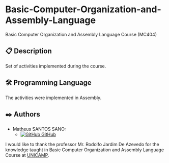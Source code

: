 # Basic-Computer-Organization-and-Assembly-Language
Basic Computer Organization and Assembly Language Course (MC404)

## 📋 Description
Set of activities implemented during the course.

## 🛠️ Programming Language

The activities were implemented in Assembly.

## ✒️ Authors

- Matheus SANTOS SANO:
    - [![GitHub](https://i.stack.imgur.com/tskMh.png) GitHub](https://github.com/matsano)

I would like to thank the professor Mr. Rodolfo Jardim De Azevedo for the knowledge taught in Basic Computer Organization and Assembly Language Course at [UNICAMP](https://www.unicamp.br/unicamp/).
